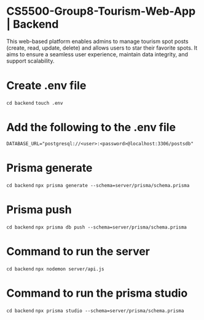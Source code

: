 # CS5500-Group8-Tourism-Web-App | Backend
This web-based platform enables admins to manage tourism spot posts (create, read, update, delete) and allows users to star their favorite spots. It aims to ensure a seamless user experience, maintain data integrity, and support scalability. 

# Create .env file
```cd backend```
```touch .env```

# Add the following to the .env file
```
DATABASE_URL="postgresql://<user>:<password>@localhost:3306/postsdb"
```
# Prisma generate
```cd backend```
```npx prisma generate --schema=server/prisma/schema.prisma```
# Prisma push
```cd backend```
```npx prisma db push --schema=server/prisma/schema.prisma```

# Command to run the server
```cd backend```
```npx nodemon server/api.js```

# Command to run the prisma studio
```cd backend```
```npx prisma studio --schema=server/prisma/schema.prisma```

